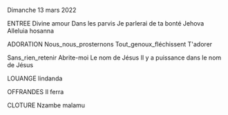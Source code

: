 Dimanche 13 mars 2022

ENTREE
Divine amour
Dans les parvis
Je parlerai de ta bonté
Jehova
Alleluia hosanna

ADORATION
Nous_nous_prosternons
Tout_genoux_fléchissent
T'adorer

Sans_rien_retenir
Abrite-moi
Le nom de Jésus
Il y a puissance dans le nom de Jésus

LOUANGE
lindanda

OFFRANDES
Il ferra

CLOTURE
Nzambe malamu
